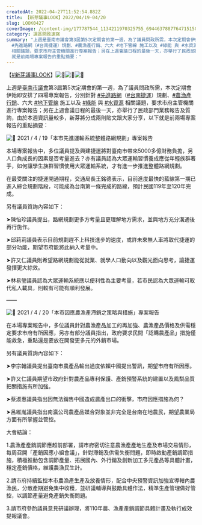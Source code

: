 ```yaml
---
createdAt: 2022-04-27T11:52:54.882Z
title: 【新芽議事LOOK】2022/04/19-04/20
slug: LOOK0427
coverImage: /content-img/177787544_1134211970325755_6944637887764715150_n.jpeg
category: 選區問政速寫
summary: "上週是臺南市議會第3屆第5次定期會的第一週，為了議員問政所需，本次定期會伊始即安排了四場專案報告，分別針對
  #先進路網（#台南捷運）規劃、#農漁產行銷、六大 #地下管線 施工以及 #綠能 與 #水資源
  相關議題，要求市府主管機關進行專案報告；另在上週會議日程的最後一天，亦舉行了民政部門業務報告及質詢，由於本週資訊量較多，新芽將分成兩則貼文跟大家分享，以下\
  就是前兩場專案報告的重點摘要："
---
```

【[\#新芽議事LOOK](https://www.facebook.com/hashtag/%E6%96%B0%E8%8A%BD%E8%AD%B0%E4%BA%8Blook?__eep__=6&__cft__[0]=AZXSQHjvTdtOXBrarC3JJ5IaJngJASUYc2mLtFAdPPPl1qQvSKLCYfXYkM2ZZ2umu7XZHmzBqUgxUfhTL9EtVRX11-LWWuuWcRswKTQQSQxe6AO_a8beoSITcDc7Tvwnzoc&__tn__=*NK-R)】![🌱](https://static.xx.fbcdn.net/images/emoji.php/v9/ta7/3/16/1f331.png)![🌱](https://static.xx.fbcdn.net/images/emoji.php/v9/ta7/3/16/1f331.png)![🌱](https://static.xx.fbcdn.net/images/emoji.php/v9/ta7/3/16/1f331.png)

上週是[臺南市議會](https://www.facebook.com/at.tncc/?__cft__[0]=AZXSQHjvTdtOXBrarC3JJ5IaJngJASUYc2mLtFAdPPPl1qQvSKLCYfXYkM2ZZ2umu7XZHmzBqUgxUfhTL9EtVRX11-LWWuuWcRswKTQQSQxe6AO_a8beoSITcDc7Tvwnzoc&__tn__=kK-R)第3屆第5次定期會的第一週，為了議員問政所需，本次定期會伊始即安排了四場專案報告，分別針對 [\#先進路網](https://www.facebook.com/hashtag/%E5%85%88%E9%80%B2%E8%B7%AF%E7%B6%B2?__eep__=6&__cft__[0]=AZXSQHjvTdtOXBrarC3JJ5IaJngJASUYc2mLtFAdPPPl1qQvSKLCYfXYkM2ZZ2umu7XZHmzBqUgxUfhTL9EtVRX11-LWWuuWcRswKTQQSQxe6AO_a8beoSITcDc7Tvwnzoc&__tn__=*NK-R)（[\#台南捷運](https://www.facebook.com/hashtag/%E5%8F%B0%E5%8D%97%E6%8D%B7%E9%81%8B?__eep__=6&__cft__[0]=AZXSQHjvTdtOXBrarC3JJ5IaJngJASUYc2mLtFAdPPPl1qQvSKLCYfXYkM2ZZ2umu7XZHmzBqUgxUfhTL9EtVRX11-LWWuuWcRswKTQQSQxe6AO_a8beoSITcDc7Tvwnzoc&__tn__=*NK-R)）規劃、[\#農漁產行銷](https://www.facebook.com/hashtag/%E8%BE%B2%E6%BC%81%E7%94%A2%E8%A1%8C%E9%8A%B7?__eep__=6&__cft__[0]=AZXSQHjvTdtOXBrarC3JJ5IaJngJASUYc2mLtFAdPPPl1qQvSKLCYfXYkM2ZZ2umu7XZHmzBqUgxUfhTL9EtVRX11-LWWuuWcRswKTQQSQxe6AO_a8beoSITcDc7Tvwnzoc&__tn__=*NK-R)、六大 [\#地下管線](https://www.facebook.com/hashtag/%E5%9C%B0%E4%B8%8B%E7%AE%A1%E7%B7%9A?__eep__=6&__cft__[0]=AZXSQHjvTdtOXBrarC3JJ5IaJngJASUYc2mLtFAdPPPl1qQvSKLCYfXYkM2ZZ2umu7XZHmzBqUgxUfhTL9EtVRX11-LWWuuWcRswKTQQSQxe6AO_a8beoSITcDc7Tvwnzoc&__tn__=*NK-R) 施工以及 [\#綠能](https://www.facebook.com/hashtag/%E7%B6%A0%E8%83%BD?__eep__=6&__cft__[0]=AZXSQHjvTdtOXBrarC3JJ5IaJngJASUYc2mLtFAdPPPl1qQvSKLCYfXYkM2ZZ2umu7XZHmzBqUgxUfhTL9EtVRX11-LWWuuWcRswKTQQSQxe6AO_a8beoSITcDc7Tvwnzoc&__tn__=*NK-R) 與 [\#水資源](https://www.facebook.com/hashtag/%E6%B0%B4%E8%B3%87%E6%BA%90?__eep__=6&__cft__[0]=AZXSQHjvTdtOXBrarC3JJ5IaJngJASUYc2mLtFAdPPPl1qQvSKLCYfXYkM2ZZ2umu7XZHmzBqUgxUfhTL9EtVRX11-LWWuuWcRswKTQQSQxe6AO_a8beoSITcDc7Tvwnzoc&__tn__=*NK-R) 相關議題，要求市府主管機關進行專案報告；另在上週會議日程的最後一天，亦舉行了民政部門業務報告及質詢，由於本週資訊量較多，新芽將分成兩則貼文跟大家分享，以下就是前兩場專案報告的重點摘要：

![🔸](https://static.xx.fbcdn.net/images/emoji.php/v9/tb0/3/16/1f538.png) 2021 / 4 / 19「本市先進運輸系統整體路網規劃」專案報告

本場專案報告中，多位議員提及興建捷運將對臺南市帶來5000多億財務負擔，另人口負成長的因素是否考量進去？亦有議員認為大眾運輸習慣養成應從年輕族群著手，如何讓學生族群習慣使用大眾運輸系統，才有進一步推進整體路網規劃。

在最受關注的捷運開通期程，交通局長王銘德表示，目前進度最快的藍線第一期已進入綜合規劃階段，可能成為台南第一條完成的路線，預計民國119年至120年完成。

另有議員質詢內容如下：

➤陳怡珍議員提出，路網規劃更多方考量且更理解地方需求，並與地方充分溝通後再行施作。

➤邱莉莉議員表示目前規劃趕不上科技進步的速度，或許未來無人車將取代捷運的部分功能，期望市府能將此納入考量中。

➤許又仁議員則希望路網規劃能從就業、就學人口動向以及觀光面向思考，讓捷運發揮更大綜效。

➤林易瑩議員認為大眾運輸系統應以便利性為主要考量，若市民認為大眾運輸可取代私人載具，則較有可能有順利發展。

——

![🔸](https://static.xx.fbcdn.net/images/emoji.php/v9/tb0/3/16/1f538.png) 2021 / 4 / 20「本市因應農漁產滯銷之策略與措施」專案報告

在本場專案報告中，多位議員針對農漁產品加工的再加強、農漁產品價格及供需穩定要求市府有所因應，另亦有部分議員指出，政府要求民間「認購農產品」措施僅能救急，重點還是要放在開發更多元的外銷市場。

另有議員質詢內容如下：

➤李宗翰議員提出臺南市農產品輸出過度依賴中國提出警訊，期望市府有所因應。

➤許又仁議員期望市政府針對農產品專利保護、產銷預警系統的建置以及鳳梨品質把關措施有所加強。

➤蔡淑惠議員指出因無法銷售中國造成農產出口的衝擊，市府因應措施為何？

➤呂維胤議員指出南瀛公司農產品媒合對象並非完全是台南在地農民，期望農業局方面有所掌握並管控。

大會結論：

1.農漁產產銷調節應超前部署，請市府密切注意農漁產產地生產及市場交易情形，每周召開「產銷因應小組會議」，針對滯銷及供需失衡問題，即時啟動產銷調節措施，積極推動包含調節產量、拓展國內、外行銷及創新加工多元產品等具體計畫，穩定產銷價格，維護農漁民生計。

2.請市府持續監控本市農漁產生產及放養情形，配合中央預警資訊加強宣導轄內農漁民，分散產期避免集中收穫，並研議輔導與鼓勵具體作法，精準生產管理做好管控，以調節產量避免產銷失衡問題。

3.請市府參酌議員意見研議辦理，將110年農、漁產產銷調節具體計畫及執行成效提報議會。